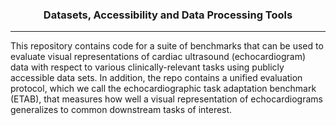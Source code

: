 <h3 align="center">
    <b> Datasets, Accessibility and Data Processing Tools </b>
</h3>

---------------

This repository contains code for a suite of benchmarks that can be used to evaluate visual representations of cardiac ultrasound (echocardiogram) data with respect to various clinically-relevant tasks using publicly accessible data sets. In addition, the repo contains a unified evaluation protocol, which we call the echocardiographic task adaptation benchmark (ETAB), that measures how well a visual representation of echocardiograms generalizes to common downstream tasks of interest.

